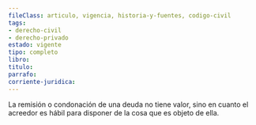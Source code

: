 ```yaml
---
fileClass: articulo, vigencia, historia-y-fuentes, codigo-civil
tags:
- derecho-civil
- derecho-privado
estado: vigente
tipo: completo
libro:
titulo:
parrafo:
corriente-juridica:
---
```

La remisión o condonación de una deuda no tiene valor, sino en cuanto el acreedor es hábil para disponer de la cosa que es objeto de ella.